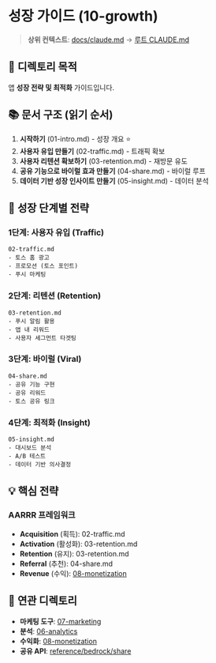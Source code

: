 # 성장 가이드 (10-growth)

> **상위 컨텍스트**: [docs/claude.md](../claude.md) → [루트 CLAUDE.md](../../CLAUDE.md)

## 📌 디렉토리 목적

앱 **성장 전략 및 최적화** 가이드입니다.

## 📚 문서 구조 (읽기 순서)

1. **시작하기** (01-intro.md) - 성장 개요 ⭐
2. **사용자 유입 만들기** (02-traffic.md) - 트래픽 확보
3. **사용자 리텐션 확보하기** (03-retention.md) - 재방문 유도
4. **공유 기능으로 바이럴 효과 만들기** (04-share.md) - 바이럴 루프
5. **데이터 기반 성장 인사이트 만들기** (05-insight.md) - 데이터 분석

## 🎯 성장 단계별 전략

### 1단계: 사용자 유입 (Traffic)
```
02-traffic.md
- 토스 홈 광고
- 프로모션 (토스 포인트)
- 푸시 마케팅
```

### 2단계: 리텐션 (Retention)
```
03-retention.md
- 푸시 알림 활용
- 앱 내 리워드
- 사용자 세그먼트 타겟팅
```

### 3단계: 바이럴 (Viral)
```
04-share.md
- 공유 기능 구현
- 공유 리워드
- 토스 공유 링크
```

### 4단계: 최적화 (Insight)
```
05-insight.md
- 대시보드 분석
- A/B 테스트
- 데이터 기반 의사결정
```

## 💡 핵심 전략

### AARRR 프레임워크
- **Acquisition** (획득): 02-traffic.md
- **Activation** (활성화): 03-retention.md
- **Retention** (유지): 03-retention.md
- **Referral** (추천): 04-share.md
- **Revenue** (수익): [08-monetization](../08-monetization/)

## 🔗 연관 디렉토리

- **마케팅 도구**: [07-marketing](../07-marketing/claude.md)
- **분석**: [06-analytics](../06-analytics/claude.md)
- **수익화**: [08-monetization](../08-monetization/)
- **공유 API**: [reference/bedrock/share](../reference/bedrock/share/)
